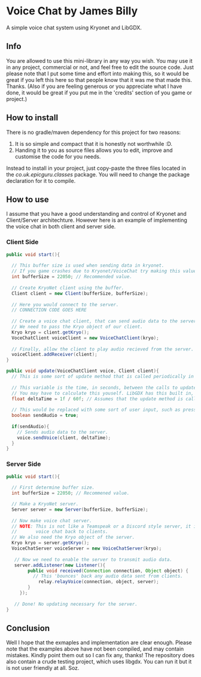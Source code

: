 # Voice Chat by James Billy
A simple voice chat system using Kryonet and LibGDX.
## Info
You are allowed to use this mini-library in any way you wish. You may use it in any project, commercial or not, and feel free to edit the source code. Just please note that I put some time and effort into making this, so it would be great if you left this here so that people know that it was me that made this. Thanks. 
(Also if you are feeling generous or you appreciate what I have done, it would be great if you put me in the 'credits' section of you game or project.)
## How to install
There is no gradle/maven dependency for this project for two reasons:
1. It is so simple and compact that it is honestly not worthwhile :D.
2. Handing it to you as source files allows you to edit, improve and customise the code for you needs.

Instead to install in your project, just copy-paste the three files located in the *co.uk.epicguru.classes* package. You will need to change the package declaration for it to compile.
## How to use
I assume that you have a good understanding and control of Kryonet and Client/Server architechture. However here is an example of implementing the voice chat in both client and server side.
### Client Side
```java
public void start(){
  
  // This buffer size is used when sending data in kryonet.
  // If you game crashes due to Kryonet/VoiceChat try making this value larger.
  int bufferSize = 22050; // Recommended value.
  
  // Create KryoNet client using the buffer.
  Client client = new Client(bufferSize, bufferSize);
  
  // Here you would connect to the server.
  // CONNECTION CODE GOES HERE
  
  // Create a voice chat client, that can send audio data to the server.
  // We need to pass the Kryo object of our client.
  Kryo kryo = client.getKryo();
  VoceChatClient voiceClient = new VoiceChatClient(kryo);
  
  // Finally, allow the client to play audio recieved from the server.
  voiceClient.addReceiver(client);
}

public void update(VoiceChatClient voice, Client client){
  // This is some sort of update method that is called periodically in you app.
  
  // This variable is the time, in seconds, between the calls to update().
  // You may have to calculate this youself. LibGDX has this built in, it is Gdx.graphics.getDeltaTime().
  float deltaTime = 1f / 60f; // Assumes that the update method is called exactly 60 times per second.
  
  // This would be replaced with some sort of user input, such as pressing a button.
  boolean sendAudio = true;
  
  if(sendAudio){
    // Sends audio data to the server.
    voice.sendVoice(client, deltaTime);
  }
}
```

### Server Side
``` java
public void start(){
  
  // First determine buffer size.
  int bufferSize = 22050; // Recommened value.

  // Make a KryoNet server.
  Server server = new Server(bufferSize, bufferSize);
  
  // Now make voice chat server.
  // NOTE: This is not like a Teamspeak or a Discord style server, it is just a relay utility that 'bounces'
  //       voice chat back to clients.
  // We also need the Kryo object of the server.
  Kryo kryo = server.getKryo();
  VoiceChatServer voiceServer = new VoiceChatServer(kryo);
  
   // Now we need to enable the server to transmit audio data.
   server.addListener(new Listener(){
	    public void received(Connection connection, Object object) {
          // This 'bounces' back any audio data sent from clients.
	        relay.relayVoice(connection, object, server);
	    }					
	 });
   
   // Done! No updating necessary for the server.
}
```

## Conclusion
Well I hope that the exmaples and implementation are clear enough. 
Please note that the examples above have not been compiled, and may contain mistakes. Kindly point them out so I can fix any, thanks!
The repository does also contain a crude testing project, which uses libgdx. You can run it but it is not user friendly at all. Soz.
